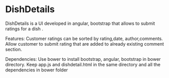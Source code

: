 # DishDetails
DishDetails is a UI developed in angular, bootstrap that allows to submit ratings for a dish .

Features:
Customer ratings can be sorted by rating,date, author,comments.
Allow customer to submit rating that are added to already existing comment section.

Dependencies:
Use bower to install bootstrap, angular, bootstrap in bower directory.
Keep app.js and dishdetail.html in the same directory and all the dependencies in bower folder

